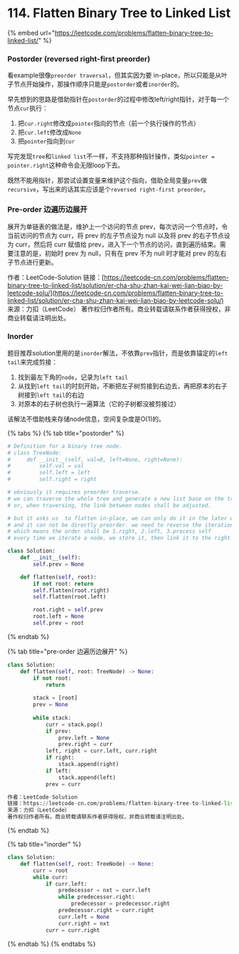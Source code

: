# 114. Flatten Binary Tree to Linked List

{% embed url="https://leetcode.com/problems/flatten-binary-tree-to-linked-list/" %}

### Postorder \(reversed right-first preorder\)

看example很像`preorder traversal`，但其实因为要 in-place，所以只能是从叶子节点开始操作，那操作顺序只能是`postorder`或者`inorder`的。

早先想到的思路是借助指针在`postorder`的过程中修改left/right指针，对于每一个节点`cur`执行：

1. 把`cur.right`修改成`pointer`指向的节点（前一个执行操作的节点）
2. 把`cur.left`修改成`None`
3. 把`pointer`指向到`cur`

写完发现`tree`和`linked list`不一样，不支持那种指针操作，类似`pointer = pointer.right`这种命令会无限loop下去。

既然不能用指针，那尝试设置变量来维护这个指向，借助全局变量`prev`做`recursive`，写出来的话其实应该是个`reversed right-first preorder`。

### Pre-order 边遍历边展开

展开为单链表的做法是，维护上一个访问的节点 prev，每次访问一个节点时，令当前访问的节点为 curr，将 prev 的左子节点设为 null 以及将 prev 的右子节点设为 curr，然后将 curr 赋值给 prev，进入下一个节点的访问，直到遍历结束。需要注意的是，初始时 prev 为 null，只有在 prev 不为 null 时才能对 prev 的左右子节点进行更新。

作者：LeetCode-Solution 链接：[https://leetcode-cn.com/problems/flatten-binary-tree-to-linked-list/solution/er-cha-shu-zhan-kai-wei-lian-biao-by-leetcode-solu/](https://leetcode-cn.com/problems/flatten-binary-tree-to-linked-list/solution/er-cha-shu-zhan-kai-wei-lian-biao-by-leetcode-solu/) 来源：力扣（LeetCode） 著作权归作者所有。商业转载请联系作者获得授权，非商业转载请注明出处。

### Inorder

题目推荐solution里用的是`inorder`解法，不依靠`prev`指针，而是依靠锚定的`left tail`来完成剪接：

1. 找到最左下角的`node`，记录为`left tail`
2. 从找到`left tail`的时刻开始，不断把左子树剪接到右边去，再把原本的右子树接到`left tail`的右边
3. 对原本的右子树也执行一遍算法（它的子树都没被剪接过）

该解法不借助栈来存储node信息，空间复杂度是O\(1\)的。

{% tabs %}
{% tab title="postorder" %}
```python
# Definition for a binary tree node.
# class TreeNode:
#     def __init__(self, val=0, left=None, right=None):
#         self.val = val
#         self.left = left
#         self.right = right

# obviously it requires preorder traverse.
# we can traverse the whole tree and generate a new list base on the traverse result.
# or, when traversing, the link between nodes shall be adjusted.

# but it asks us  to flatten in-place, we can only do it in the later way.
# and it can not be directly preorder. we need to reverse the iteration
# which means the order shall be 1.right, 2.left, 3.process self
# every time we iterate a node, we store it, then link it to the right of next

class Solution:
    def __init__(self):
        self.prev = None

    def flatten(self, root):
        if not root: return
        self.flatten(root.right)
        self.flatten(root.left)

        root.right = self.prev
        root.left = None
        self.prev = root
```
{% endtab %}

{% tab title="pre-order 边遍历边展开" %}
```python
class Solution:
    def flatten(self, root: TreeNode) -> None:
        if not root:
            return
        
        stack = [root]
        prev = None
        
        while stack:
            curr = stack.pop()
            if prev:
                prev.left = None
                prev.right = curr
            left, right = curr.left, curr.right
            if right:
                stack.append(right)
            if left:
                stack.append(left)
            prev = curr

作者：LeetCode-Solution
链接：https://leetcode-cn.com/problems/flatten-binary-tree-to-linked-list/solution/er-cha-shu-zhan-kai-wei-lian-biao-by-leetcode-solu/
来源：力扣（LeetCode）
著作权归作者所有。商业转载请联系作者获得授权，非商业转载请注明出处。
```
{% endtab %}

{% tab title="inorder" %}
```python
class Solution:
    def flatten(self, root: TreeNode) -> None:
        curr = root
        while curr:
            if curr.left:
                predecessor = nxt = curr.left
                while predecessor.right:
                    predecessor = predecessor.right
                predecessor.right = curr.right
                curr.left = None
                curr.right = nxt
            curr = curr.right

```
{% endtab %}
{% endtabs %}

